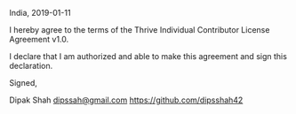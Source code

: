 India, 2019-01-11

I hereby agree to the terms of the Thrive Individual Contributor License Agreement v1.0.

I declare that I am authorized and able to make this agreement and sign this declaration.

Signed,

Dipak Shah dipssah@gmail.com https://github.com/dipsshah42
